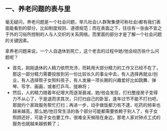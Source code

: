 ## 一、养老问题的表与里

毫无疑问，养老问题是一个社会问题，举凡社会(人群聚集便可称社会)都有我们表面能看到的部分，比如制度规则、道德规范；而在表面之下，往往有一张由不宣之于外的习俗所控制的人与人交织的关系网络。而里面的部分才是了解一个社会问题的关键因素。

拿养老问题来说，一个人自退休到死亡，这个老去的过程中她/他会经历些什么问题呢？

 * 首先，刚刚退休的人精力依然充沛，而耗用大部分精力的工作又已经不在了，那这一部分精力需要投放到另一份比较长久的事业中去，有人选择再就业/创业，有人选择帮子女照料孩子，有人发展一项长期的兴趣爱好比如跳舞、弹琴、写字、画画，或者打乒乓、搓麻将；
 * 然后，人的精力随着年纪增大而逐渐衰减，她/他会发现，打扫整座房子变得力不从心了，于是退而求其次，只打扫自己的卧室，逢年过节不能不打扫吧，那就约个家政服务帮忙打扫；再进一步，动手做饭都力有不逮，吃药的频率也越来越高，那么她/他日常生活的各个部分可能都需要依赖于别人了，有子女照顾还好，可是子女也要工作，很难全天候陪在身边，那老人家对钟点工式的服务也就越来越依赖了；
